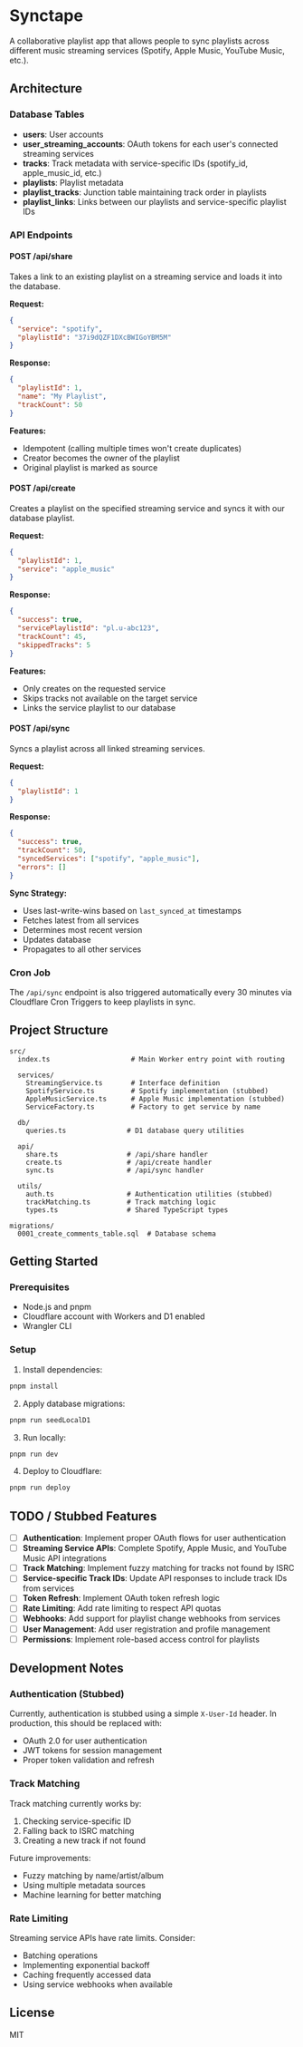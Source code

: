 # Synctape

A collaborative playlist app that allows people to sync playlists across different music streaming services (Spotify, Apple Music, YouTube Music, etc.).

## Architecture

### Database Tables

- **users**: User accounts
- **user_streaming_accounts**: OAuth tokens for each user's connected streaming services
- **tracks**: Track metadata with service-specific IDs (spotify_id, apple_music_id, etc.)
- **playlists**: Playlist metadata
- **playlist_tracks**: Junction table maintaining track order in playlists
- **playlist_links**: Links between our playlists and service-specific playlist IDs

### API Endpoints

#### POST /api/share
Takes a link to an existing playlist on a streaming service and loads it into the database.

**Request:**
```json
{
  "service": "spotify",
  "playlistId": "37i9dQZF1DXcBWIGoYBM5M"
}
```

**Response:**
```json
{
  "playlistId": 1,
  "name": "My Playlist",
  "trackCount": 50
}
```

**Features:**
- Idempotent (calling multiple times won't create duplicates)
- Creator becomes the owner of the playlist
- Original playlist is marked as source

#### POST /api/create
Creates a playlist on the specified streaming service and syncs it with our database playlist.

**Request:**
```json
{
  "playlistId": 1,
  "service": "apple_music"
}
```

**Response:**
```json
{
  "success": true,
  "servicePlaylistId": "pl.u-abc123",
  "trackCount": 45,
  "skippedTracks": 5
}
```

**Features:**
- Only creates on the requested service
- Skips tracks not available on the target service
- Links the service playlist to our database

#### POST /api/sync
Syncs a playlist across all linked streaming services.

**Request:**
```json
{
  "playlistId": 1
}
```

**Response:**
```json
{
  "success": true,
  "trackCount": 50,
  "syncedServices": ["spotify", "apple_music"],
  "errors": []
}
```

**Sync Strategy:**
- Uses last-write-wins based on `last_synced_at` timestamps
- Fetches latest from all services
- Determines most recent version
- Updates database
- Propagates to all other services

### Cron Job

The `/api/sync` endpoint is also triggered automatically every 30 minutes via Cloudflare Cron Triggers to keep playlists in sync.

## Project Structure

```
src/
  index.ts                    # Main Worker entry point with routing
  
  services/
    StreamingService.ts       # Interface definition
    SpotifyService.ts         # Spotify implementation (stubbed)
    AppleMusicService.ts      # Apple Music implementation (stubbed)
    ServiceFactory.ts         # Factory to get service by name
  
  db/
    queries.ts               # D1 database query utilities
  
  api/
    share.ts                 # /api/share handler
    create.ts                # /api/create handler  
    sync.ts                  # /api/sync handler
  
  utils/
    auth.ts                  # Authentication utilities (stubbed)
    trackMatching.ts         # Track matching logic
    types.ts                 # Shared TypeScript types

migrations/
  0001_create_comments_table.sql  # Database schema
```

## Getting Started

### Prerequisites

- Node.js and pnpm
- Cloudflare account with Workers and D1 enabled
- Wrangler CLI

### Setup

1. Install dependencies:
```bash
pnpm install
```

2. Apply database migrations:
```bash
pnpm run seedLocalD1
```

3. Run locally:
```bash
pnpm run dev
```

4. Deploy to Cloudflare:
```bash
pnpm run deploy
```

## TODO / Stubbed Features

- [ ] **Authentication**: Implement proper OAuth flows for user authentication
- [ ] **Streaming Service APIs**: Complete Spotify, Apple Music, and YouTube Music API integrations
- [ ] **Track Matching**: Implement fuzzy matching for tracks not found by ISRC
- [ ] **Service-specific Track IDs**: Update API responses to include track IDs from services
- [ ] **Token Refresh**: Implement OAuth token refresh logic
- [ ] **Rate Limiting**: Add rate limiting to respect API quotas
- [ ] **Webhooks**: Add support for playlist change webhooks from services
- [ ] **User Management**: Add user registration and profile management
- [ ] **Permissions**: Implement role-based access control for playlists

## Development Notes

### Authentication (Stubbed)

Currently, authentication is stubbed using a simple `X-User-Id` header. In production, this should be replaced with:
- OAuth 2.0 for user authentication
- JWT tokens for session management
- Proper token validation and refresh

### Track Matching

Track matching currently works by:
1. Checking service-specific ID
2. Falling back to ISRC matching
3. Creating a new track if not found

Future improvements:
- Fuzzy matching by name/artist/album
- Using multiple metadata sources
- Machine learning for better matching

### Rate Limiting

Streaming service APIs have rate limits. Consider:
- Batching operations
- Implementing exponential backoff
- Caching frequently accessed data
- Using service webhooks when available

## License

MIT
